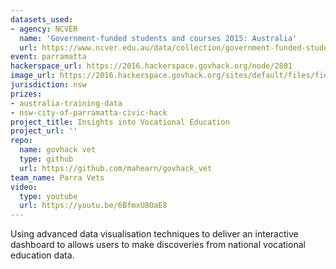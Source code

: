 ```yaml
---
datasets_used:
- agency: NCVER
  name: 'Government-funded students and courses 2015: Australia'
  url: https://www.ncver.edu.au/data/collection/government-funded-students-and-courses
event: parramatta
hackerspace_url: https://2016.hackerspace.govhack.org/node/2801
image_url: https://2016.hackerspace.govhack.org/sites/default/files/field/image/Screen%20Shot%202016-07-30%20at%202.42.00%20pm_0.png
jurisdiction: nsw
prizes:
- australia-training-data
- nsw-city-of-parramatta-civic-hack
project_title: Insights into Vocational Education
project_url: ''
repo:
  name: govhack vet
  type: github
  url: https://github.com/mahearn/govhack_vet
team_name: Parra Vets
video:
  type: youtube
  url: https://youtu.be/6BfmxU8OaE8
---
```


Using advanced data visualisation techniques to deliver an interactive dashboard to allows users to make discoveries from national vocational education data.